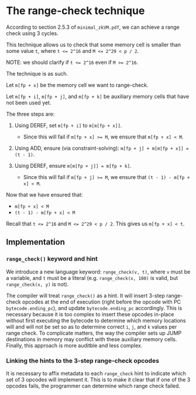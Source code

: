 # The range-check technique

According to section 2.5.3 of `minimal_zkVM.pdf`, we can achieve a range check using 3 cycles.

This technique allows us to check that some memory cell is smaller than some
value `t`, where `t <= 2^16` and `M <= 2^29 < p / 2`.

NOTE: we should clarify if `t <= 2^16` even if `M >= 2^16`.

The technique is as such.

Let `m[fp + x]` be the memory cell we want to range-check.

Let `m[fp + i]`, `m[fp + j]`, and `m[fp + k]` be auxiliary memory cells that
have not been used yet.

The three steps are:

1. Using DEREF, set `m[fp + i]` to `m[m[fp + x]]`.
    - Since this will fail if `m[fp + x] >= M`, we ensure that `m[fp + x] < M`.

2. Using ADD, ensure (via constraint-solving): `m[fp + j] + m[m[fp + x]] = (t - 1)`.

3. Using DEREF, ensure `m[m[fp + j]] = m[fp + k]`.
    - Since this will fail if `m[fp + j] >= M`, we ensure that `(t - 1) - m[fp + x] < M`.

Now that we have ensured that:

- `m[fp + x] < M`
- `(t - 1) - m[fp + x] < M`

Recall that `t <= 2^16` and `M <= 2^29 < p / 2`. This gives us `m[fp + x] < t`.

## Implementation

### `range_check()` keyword and hint

We introduce a new language keyword: `range_check(v, t)`, where `v` must be a
variable, and `t` must be a literal (e.g. `range_check(x, 100)` is valid, but
`range_check(x, y)` is not).

The compiler will treat `range_check()` as a hint. It will insert 3-step
range-check opcodes at the end of execution (right before the opcode with PC
`bytecode.ending_pc`), and update `bytecode.ending_pc` accordingly. This is
necessary because it is too complex to insert these opcodes in-place without
first executing the bytecode to determine which memory locations will and will
not be set so as to determine correct `i`, `j`, and `k` values per range check.
To complicate matters, the way the compiler sets up JUMP destinations in memory
may conflict with these auxiliary memory cells. Finally, this approach is more
auditble and less complex.

### Linking the hints to the 3-step range-check opcodes

It is necessary to affix metadata to each `range_check` hint to indicate which
set of 3 opcodes will implement it. This is to make it clear that if one of the
3 opcodes fails, the programmer can determine which range check failed.
